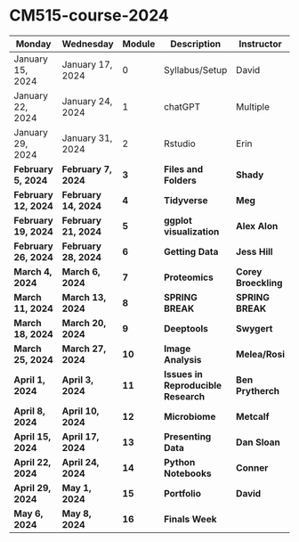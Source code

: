 # CM515-course-2024

| Monday               | Wednesday            | Module | Description                     | Instructor         | Week |
|----------------------|----------------------|--------|---------------------------------|--------------------|------|
| January 15, 2024     | January 17, 2024     | 0      | Syllabus/Setup                  | David              | 1    |
| January 22, 2024     | January 24, 2024     | 1      | chatGPT                         | Multiple           | 2    |
| January 29, 2024     | January 31, 2024     | 2      | Rstudio                         | Erin               | 3    |
| **February 5, 2024** | **February 7, 2024** | **3**      | **Files and Folders**           | **Shady**          | **4**    |
| **February 12, 2024**| **February 14, 2024**| **4**      | **Tidyverse**                   | **Meg**            | **5**    |
| **February 19, 2024**| **February 21, 2024**| **5**      | **ggplot visualization**        | **Alex Alon**      | **6**    |
| **February 26, 2024**| **February 28, 2024**| **6**      | **Getting Data**                | **Jess Hill**      | **7**    |
| **March 4, 2024**    | **March 6, 2024**    | **7**      | **Proteomics**                  | **Corey Broeckling**| **8**    |
| **March 11, 2024**   | **March 13, 2024**   | **8**      | **SPRING BREAK**                | **SPRING BREAK**   | **9**    |
| **March 18, 2024**   | **March 20, 2024**   | **9**      | **Deeptools**                   | **Swygert**        | **10**   |
| **March 25, 2024**   | **March 27, 2024**   | **10**     | **Image Analysis**              | **Melea/Rosi**     | **11**   |
| **April 1, 2024**    | **April 3, 2024**    | **11**     | **Issues in Reproducible Research** | **Ben Prytherch**| **12**   |
| **April 8, 2024**    | **April 10, 2024**   | **12**     | **Microbiome**                  | **Metcalf**        | **13**   |
| **April 15, 2024**   | **April 17, 2024**   | **13**     | **Presenting Data**             | **Dan Sloan**      | **14**   |
| **April 22, 2024**   | **April 24, 2024**   | **14**     | **Python Notebooks**            | **Conner**         | **15**   |
| **April 29, 2024**   | **May 1, 2024**      | **15**     | **Portfolio**                   | **David**          | **16**   |
| **May 6, 2024**      | **May 8, 2024**      | **16**     | **Finals Week**                 |                    | **17**   |

